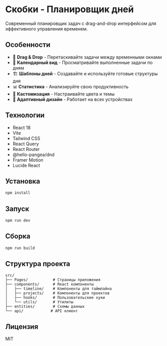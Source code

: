# Скобки - Планировщик дней

Современный планировщик задач с drag-and-drop интерфейсом для эффективного управления временем.

## Особенности

- 🎯 **Drag & Drop** - Перетаскивайте задачи между временными окнами
- 📅 **Календарный вид** - Просматривайте выполненные задачи по дням
- 🏗️ **Шаблоны дней** - Создавайте и используйте готовые структуры дня
- 📊 **Статистика** - Анализируйте свою продуктивность
- 🎨 **Кастомизация** - Настраивайте цвета и темы
- 📱 **Адаптивный дизайн** - Работает на всех устройствах

## Технологии

- React 18
- Vite
- Tailwind CSS
- React Query
- React Router
- @hello-pangea/dnd
- Framer Motion
- Lucide React

## Установка

```bash
npm install
```

## Запуск

```bash
npm run dev
```

## Сборка

```bash
npm run build
```

## Структура проекта

```
src/
├── Pages/           # Страницы приложения
├── components/      # React компоненты
│   ├── timeline/    # Компоненты для таймлайна
│   ├── projects/    # Компоненты для проектов
│   ├── hooks/       # Пользовательские хуки
│   └── utils/       # Утилиты
├── entities/        # Схемы данных
└── api/            # API клиент
```

## Лицензия

MIT
